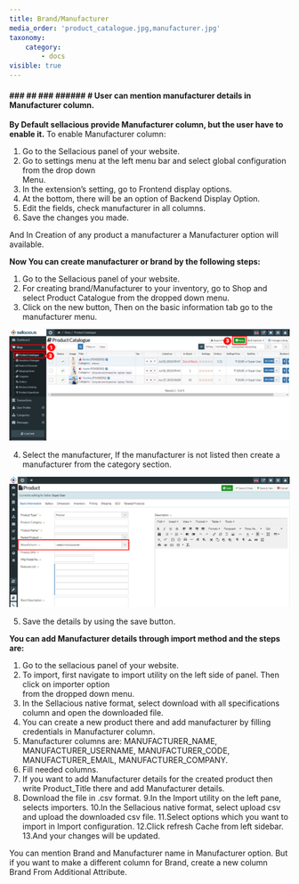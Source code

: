 ```yaml
---
title: Brand/Manufacturer
media_order: 'product_catalogue.jpg,manufacturer.jpg'
taxonomy:
    category:
        - docs
visible: true
---
```


#### ### ## ### ###### # **User can mention manufacturer details in Manufacturer column.**

**By Default sellacious provide Manufacturer column, but the user have to enable it.**
To enable Manufacturer column:
1. Go to the Sellacious panel of your website.
2. Go to settings menu at the left menu bar and select global configuration from the drop down           
    Menu.
3. In the extension’s setting, go to Frontend display options.
4. At the bottom, there will be an option of Backend Display Option.
5. Edit the fields, check manufacturer in all columns.
6. Save the changes you made.

And In Creation of  any product a manufacturer a Manufacturer option will available.

**Now You can create manufacturer or brand by the following steps:**
1. Go to the Sellacious panel of your website.
2. For creating brand/Manufacturer to your inventory, go to Shop and select Product Catalogue 
    from the dropped down menu.
3. Click on the new button, Then on the basic information tab go to the manufacturer menu.

![](product_catalogue.jpg)

4. Select the manufacturer, If the manufacturer is not listed then create a manufacturer from the 
    category section.
    
![](manufacturer.jpg)

5. Save the details by using the save button.

**You can add Manufacturer details through import method and the steps are:**

1. Go to the sellacious panel of your website.
2. To import, first navigate to import utility on the left side of panel. Then click on importer option  
   from  the dropped down menu.
3. In the Sellacious native format, select download with all specifications column and open the 
   downloaded file.
4. You can create a new product there and add manufacturer by filling credentials in 
   Manufacturer column.
5. Manufacturer columns are: MANUFACTURER_NAME, MANUFACTURER_USERNAME, 
   MANUFACTURER_CODE, MANUFACTURER_EMAIL, MANUFACTURER_COMPANY.
6. Fill needed columns.
7. If you want to add Manufacturer details for the created product then write Product_Title there 
   and add Manufacturer details.
8. Download the file in .csv format.
9.In the Import utility on the left pane, selects importers.
10.In the Sellacious native format, select upload csv and upload the downloaded csv file.
11.Select options which you want to import in Import configuration.
12.Click refresh Cache from left sidebar.
13.And your changes will be updated.

You can mention Brand and Manufacturer name in Manufacturer option. But if you want to make a different column for Brand, create a new column Brand From Additional Attribute.








